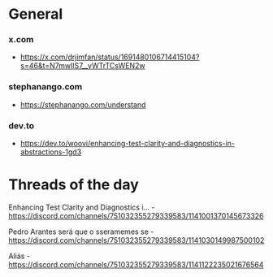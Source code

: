 # General

### x.com
- <https://x.com/drjimfan/status/1691480106714415104?s=46&t=N7mwIlS7__yWTrTCsWEN2w>

### stephanango.com
- <https://stephanango.com/understand>

### dev.to
- <https://dev.to/woovi/enhancing-test-clarity-and-diagnostics-in-abstractions-1gd3>

# Threads of the day

Enhancing Test Clarity and Diagnostics i... - https://discord.com/channels/751032355279339583/1141001370145673326


Pedro Arantes será que o sseramemes se - https://discord.com/channels/751032355279339583/1141030149987500102


Aliás - https://discord.com/channels/751032355279339583/1141122235021676564

